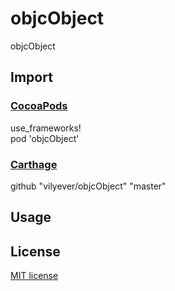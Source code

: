 # objcObject
objcObject

## Import
### [CocoaPods](http://cocoapods.org)
use_frameworks!
</br>
pod 'objcObject'

### [Carthage](https://github.com/Carthage/Carthage)
github "vilyever/objcObject" "master"

## Usage

## License

[MIT license](LICENSE)

